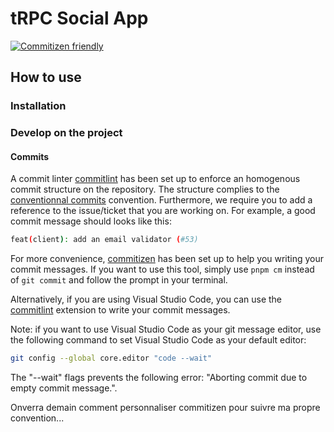 # tRPC Social App

[![Commitizen friendly](https://img.shields.io/badge/commitizen-friendly-brightgreen.svg)](http://commitizen.github.io/cz-cli/)

## How to use

### Installation

### Develop on the project

#### Commits

A commit linter [commitlint](https://commitlint.js.org/#/) has been set up to enforce an homogenous commit structure on the repository. The structure complies to the [conventionnal commits](https://www.conventionalcommits.org/en/v1.0.0/) convention. Furthermore, we require you to add a reference to the issue/ticket that you are working on. For example, a good commit message should looks like this:

```sh
feat(client): add an email validator (#53)
```

For more convenience, [commitizen](https://commitizen.github.io/cz-cli/) has been set up to help you writing your commit messages. If you want to use this tool, simply use `pnpm cm` instead of `git commit` and follow the prompt in your terminal.

Alternatively, if you are using Visual Studio Code, you can use the [commitlint](https://marketplace.visualstudio.com/items?itemName=joshbolduc.commitlint) extension to write your commit messages.

Note: if you want to use Visual Studio Code as your git message editor, use the following command to set Visual Studio Code as your default editor:

```sh
git config --global core.editor "code --wait"
```

The "--wait" flags prevents the following error: "Aborting commit due to empty commit message.".

Onverra demain comment personnaliser commitizen pour suivre ma propre convention...